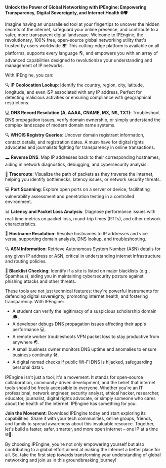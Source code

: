 **Unlock the Power of Global Networking with IPEngine: Empowering Transparency, Digital Sovereignty, and Internet Health 🌐🛡️**

Imagine having an unparalleled tool at your fingertips to uncover the hidden secrets of the internet, safeguard your online presence, and contribute to a safer, more transparent digital landscape. Welcome to IPEngine, the revolutionary, 100% free, open-source global networking utility that's trusted by users worldwide 🌍! This cutting-edge platform is available on all platforms, supports every language 🌎, and empowers you with an array of advanced capabilities designed to revolutionize your understanding and management of IP networks.

With IPEngine, you can:

🔍 **IP Geolocation Lookup**: Identify the country, region, city, latitude, longitude, and even ISP associated with any IP address. Perfect for detecting malicious activities or ensuring compliance with geographical restrictions.

💻 **DNS Record Resolution (A, AAAA, CNAME, MX, NS, TXT)**: Troubleshoot DNS propagation issues, verify domain ownership, or simply understand the complex landscape of modern domain name systems.

🔍 **WHOIS Registry Queries**: Uncover domain registrant information, contact details, and registration dates. A must-have for digital rights advocates and journalists fighting for transparency in online transactions.

🕳️ **Reverse DNS**: Map IP addresses back to their corresponding hostnames, aiding in network diagnostics, debugging, and cybersecurity analysis.

🚀 **Traceroute**: Visualize the path of packets as they traverse the internet, helping you identify bottlenecks, latency issues, or network security threats.

💻 **Port Scanning**: Explore open ports on a server or device, facilitating vulnerability assessment and penetration testing in a controlled environment.

📊 **Latency and Packet Loss Analysis**: Diagnose performance issues with real-time metrics on packet loss, round-trip times (RTTs), and other network characteristics.

👀 **Hostname Resolution**: Resolve hostnames to IP addresses and vice versa, supporting domain analysis, DNS lookup, and troubleshooting.

🔍 **ASN Information**: Retrieve Autonomous System Number (ASN) details for any given IP address or ASN, critical in understanding internet infrastructure and routing policies.

🚫 **Blacklist Checking**: Identify if a site is listed on major blacklists (e.g., Spamhaus), aiding you in maintaining cybersecurity posture against phishing attacks and other threats.

These tools are not just technical features; they're powerful instruments for defending digital sovereignty, promoting internet health, and fostering transparency. With IPEngine:

- A student can verify the legitimacy of a suspicious scholarship domain 🎓.
- A developer debugs DNS propagation issues affecting their app's performance 💻.
- A remote worker troubleshoots VPN packet loss to stay productive from anywhere 🌏.
- A small business owner monitors DNS uptime and anomalies to ensure business continuity 🛠️.
- A digital nomad checks if public Wi-Fi DNS is hijacked, safeguarding personal data 📞.

IPEngine isn't just a tool; it's a movement. It stands for open-source collaboration, community-driven development, and the belief that internet tools should be freely accessible to everyone. Whether you're an IT professional, network engineer, security analyst, ethical hacker, researcher, educator, journalist, digital rights advocate, or simply someone who cares about the health of the internet, IPEngine has something for you.

**Join the Movement**: Download IPEngine today and start exploring its capabilities. Share it with your tech communities, online groups, friends, and family to spread awareness about this invaluable resource. Together, let's build a faster, safer, smarter, and more open internet – one IP at a time 🌐🚀.

By choosing IPEngine, you're not only empowering yourself but also contributing to a global effort aimed at making the internet a better place for all. So, take the first step towards transforming your understanding of global networking and join us in this groundbreaking journey!